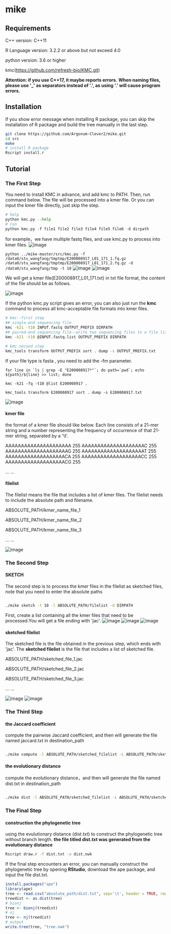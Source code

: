 # mike
## Requirements

C++ version: C++11

R Language version: 3.2.2 or above but not exceed 4.0

python version: 3.6 or higher

kmc(https://github.com/refresh-bio/KMC.git)

**Attention: if you use C++17, it maybe reports errors.**
**When naming files, please use '_' as separators instead of '.', as using '.' will cause program errors.**

## Installation

If you show error message when installing R package, you can skip the installation of R package and build the tree manually in the last step.

```bash
git clone https://github.com/Argonum-Clever2/mike.git
cd src
make
# install R package
Rscript install.r
```



## Tutorial
### The First Step
You need to install KMC in advance, and add kmc to PATH. Then, run command below. The file will be processed into a kmer file. Or you can input the kmer file directly, just skip the step.

 
```python
# help
python kmc.py --help
# run
python kmc.py -f file1 file2 file3 file4 file5 file6 -d dirpath
```

for example，we have multiple fastq files, and use kmc.py to process into kmer files.
![image](https://github.com/Argonum-Clever2/mike/assets/84487311/7831a5de-58cc-4c51-94b0-e663595f0d25)

`python ../mike-master/src/kmc.py -f /data0/stu_wangfang/tmptmp/E200008917_L01_171_1.fq.gz /data0/stu_wangfang/tmptmp/E200008917_L01_171_2.fq.gz -d /data0/stu_wangfang/tmp -t 10`
![image](https://github.com/Argonum-Clever2/mike/assets/84487311/82033d64-4aa2-49e1-ab28-3c5401f0f06d)
![image](https://github.com/Argonum-Clever2/mike/assets/84487311/f3107bbd-ae47-4662-9c5f-98b063cd6bae)

We will get a kmer file(E200008917_L01_171.txt) in txt file format, the content of the file should be as follows.

![image](https://github.com/Argonum-Clever2/mike/assets/84487311/44769bed-3ef0-47aa-b5f8-7020dfe45702)

If the python kmc.py script gives an error, you can also just run the **kmc** command to process all kmc-acceptable file formats into kmer files.
```bash
# kmc--first step
## single-end sequencing file
kmc -k21 -t10 INPUT.fastq OUTPUT_PREFIX DIRPATH
## paired-end sequencing file--write two sequencing files to a file list(INPUT.fastq.list)
kmc -k21 -t10 @INPUT.fastq.list OUTPUT_PREFIX DIRPATH

# kmc-second step
kmc_tools transform OUTPUT_PREFIX sort . dump -s OUTPUT_PREFIX.txt

```
If your file type is fasta , you need to add the -fm parameter.

```for line in `ls | grep -E "E200008917*"`; do path=`pwd`; echo ${path}/${line} >> list; done```

`kmc -k21 -fq -t10 @list E200008917 .`

`kmc_tools transform E200008917 sort . dump -s E200008917.txt`

![image](https://github.com/Argonum-Clever2/mike/assets/84487311/1e64c62f-56a2-48b4-8d1e-74c0b08225cd)



#### kmer file
the format of a kmer file should like below. Each line consists of a 21-mer string and a number representing the frequency of occurrence of that 21-mer string, separated by a '\t'.

AAAAAAAAAAAAAAAAAAAAA   255
AAAAAAAAAAAAAAAAAAAAC   255
AAAAAAAAAAAAAAAAAAAAG   255
AAAAAAAAAAAAAAAAAAAAT   255
AAAAAAAAAAAAAAAAAAACA   255
AAAAAAAAAAAAAAAAAAACC   255
AAAAAAAAAAAAAAAAAAACG   255

...   ...

#### filelist
The filelist means the file that includes a list of kmer files. The filelist needs to include the absolute path and filename.

ABSOLUTE_PATH/kmer_name_file_1

ABSOLUTE_PATH/kmer_name_file_2

ABSOLUTE_PATH/kmer_name_file_3

...   ...

![image](https://github.com/Argonum-Clever2/mike/assets/84487311/256a0732-3df9-4f66-b5cd-7e35f3be1cf9)


### The Second Step
#### SKETCH

The second step is to process the kmer files in the filelist as sketched files, note that you need to enter the absolute paths

```bash

./mike sketch -t 10 -l ABSOLUTE_PATH/filelist -d DIRPATH

```

First, create a list containing all the kmer files that need to be processed.You will get a file ending with 'jac'.
![image](https://github.com/Argonum-Clever2/mike/assets/84487311/0c6c8d41-1694-42f1-80c9-4ad3563e56b8)
![image](https://github.com/Argonum-Clever2/mike/assets/84487311/3888b31b-85d7-463f-8dda-91e9f454719b)
![image](https://github.com/Argonum-Clever2/mike/assets/84487311/d110d23d-3358-4677-9e26-3c2522710c36)


#### sketched filelist
The sketched file is the file obtained in the previous step, which ends with 'jac'. The **sketched filelist** is the file that includes a list of sketched file.

ABSOLUTE_PATH/sketched_file_1.jac

ABSOLUTE_PATH/sketched_file_2.jac

ABSOLUTE_PATH/sketched_file_3.jac

...   ...


![image](https://github.com/Argonum-Clever2/mike/assets/84487311/0518898d-3afa-4749-ba3a-1c121f4c642d)
![image](https://github.com/Argonum-Clever2/mike/assets/84487311/40acccf1-b9e0-46e0-9e92-1ea13630f786)


### The Third Step

#### the Jaccard coefficient 
compute the pairwise Jaccard coefficient, and then will generate the file named jaccard.txt in destination_path
```bash

./mike compute -l ABSOLUTE_PATH/sketched_filelist -L ABSOLUTE_PATH/sketched_filelist -d DIRPATH

```

#### the evolutionary distance

compute the evolutionary distance，and then will generate the file named dist.txt in destination_path
```bash

./mike dist -l ABSOLUTE_PATH/sketched_filelist -L ABSOLUTE_PATH/sketched_filelist -d DIRPATH

```

### The Final Step

#### construction the phylogenetic tree

using the evulutionary distance (dist.txt) to construct the phylogenetic tree without branch length.
**the file titled dist.txt was generated from the evolutionary distance**
```bash
Rscript draw.r -f dist.txt -o dist.nwk
```

If the final step encounters an error, you can manually construct the phylogenetic tree by opening **RStudio**, download the ape package, and input the file dist.txt.
```R
install.packages("ape")
library(ape)
tree <- read.csv("absolute_path/dist.txt", sep='\t', header = TRUE, row.names = 1)
treedist <- as.dist(tree)
# bionj
tree <- bionj(treedist)
# nj
tree <- nj(treedist)
# output
write.tree(tree, "tree.nwk")

```
